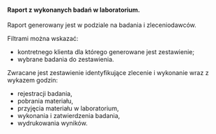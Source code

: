 #### Raport z wykonanych badań w laboratorium. 

Raport generowany jest w podziale na badania i zleceniodawców. 

Filtrami można wskazać:
* kontretnego klienta dla którego generowane jest zestawienie;
* wybrane badania do zestawienia.


Zwracane jest zestawienie identyfikujące zlecenie i wykonanie wraz z wykazem godzin: 
* rejestracji badania, 
* pobrania materiału, 
* przyjęcia materiału w laboratorium, 
* wykonania i zatwierdzenia badania, 
* wydrukowania wyników. 